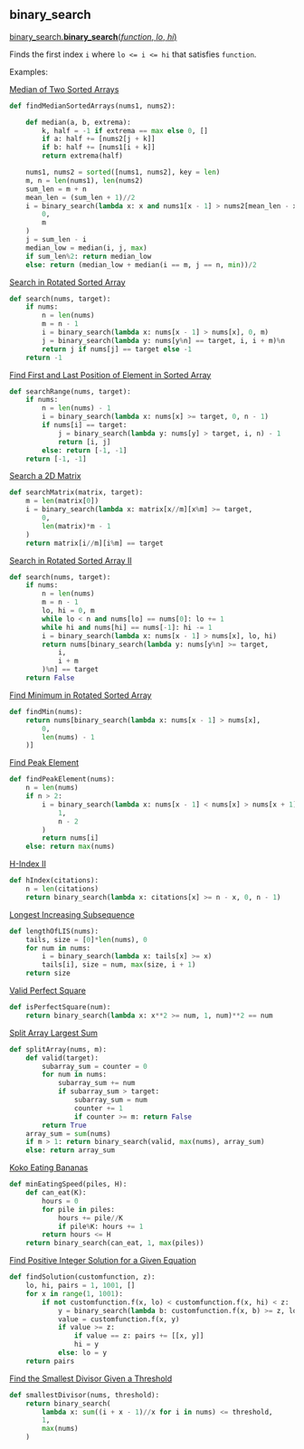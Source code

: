 ## binary_search

[binary_search.**binary_search**(*function*, *lo*, *hi*)](/binary_search.py)

Finds the first index `i` where `lo <= i <= hi` that satisfies `function`.

Examples:

[Median of Two Sorted Arrays](https://leetcode.com/problems/median-of-two-sorted-arrays)
```python
def findMedianSortedArrays(nums1, nums2):

    def median(a, b, extrema):
        k, half = -1 if extrema == max else 0, []
        if a: half += [nums2[j + k]]
        if b: half += [nums1[i + k]]
        return extrema(half)

    nums1, nums2 = sorted([nums1, nums2], key = len)
    m, n = len(nums1), len(nums2)
    sum_len = m + n
    mean_len = (sum_len + 1)//2
    i = binary_search(lambda x: x and nums1[x - 1] > nums2[mean_len - x],
        0,
        m
    )
    j = sum_len - i
    median_low = median(i, j, max)
    if sum_len%2: return median_low
    else: return (median_low + median(i == m, j == n, min))/2
```

[Search in Rotated Sorted Array](https://leetcode.com/problems/search-in-rotated-sorted-array)
```python
def search(nums, target):
    if nums:
        n = len(nums)
        m = n - 1
        i = binary_search(lambda x: nums[x - 1] > nums[x], 0, m)
        j = binary_search(lambda y: nums[y%n] == target, i, i + m)%n
        return j if nums[j] == target else -1
    return -1
```

[Find First and Last Position of Element in Sorted Array](https://leetcode.com/problems/find-first-and-last-position-of-element-in-sorted-array)
```python
def searchRange(nums, target):
    if nums:
        n = len(nums) - 1
        i = binary_search(lambda x: nums[x] >= target, 0, n - 1)
        if nums[i] == target:
            j = binary_search(lambda y: nums[y] > target, i, n) - 1
            return [i, j]
        else: return [-1, -1]
    return [-1, -1]
```

[Search a 2D Matrix](https://leetcode.com/problems/search-a-2d-matrix)
```python
def searchMatrix(matrix, target):
    m = len(matrix[0])
    i = binary_search(lambda x: matrix[x//m][x%m] >= target,
        0,
        len(matrix)*m - 1
    )
    return matrix[i//m][i%m] == target
```


[Search in Rotated Sorted Array II](https://leetcode.com/problems/search-in-rotated-sorted-array-ii)
```python
def search(nums, target):
    if nums:
        n = len(nums)
        m = n - 1
        lo, hi = 0, m
        while lo < n and nums[lo] == nums[0]: lo += 1
        while hi and nums[hi] == nums[-1]: hi -= 1
        i = binary_search(lambda x: nums[x - 1] > nums[x], lo, hi)
        return nums[binary_search(lambda y: nums[y%n] >= target,
            i,
            i + m
        )%n] == target
    return False
```

[Find Minimum in Rotated Sorted Array](https://leetcode.com/problems/find-minimum-in-rotated-sorted-array)
```python
def findMin(nums):
    return nums[binary_search(lambda x: nums[x - 1] > nums[x],
        0,
        len(nums) - 1
    )]
```

[Find Peak Element](https://leetcode.com/problems/find-peak-element)
```python
def findPeakElement(nums):
    n = len(nums)
    if n > 2:
        i = binary_search(lambda x: nums[x - 1] < nums[x] > nums[x + 1],
            1,
            n - 2
        )
        return nums[i]
    else: return max(nums)
```

[H-Index II](https://leetcode.com/problems/h-index-ii)
```python
def hIndex(citations):
    n = len(citations)
    return binary_search(lambda x: citations[x] >= n - x, 0, n - 1)
```

[Longest Increasing Subsequence](https://leetcode.com/problems/longest-increasing-subsequence)
```python
def lengthOfLIS(nums):
    tails, size = [0]*len(nums), 0
    for num in nums:
        i = binary_search(lambda x: tails[x] >= x)
        tails[i], size = num, max(size, i + 1)
    return size
```

[Valid Perfect Square](https://leetcode.com/problems/valid-perfect-square)
```python
def isPerfectSquare(num):
    return binary_search(lambda x: x**2 >= num, 1, num)**2 == num
```

[Split Array Largest Sum](https://leetcode.com/problems/split-array-largest-sum)
```python
def splitArray(nums, m):
    def valid(target):
        subarray_sum = counter = 0
        for num in nums:
            subarray_sum += num
            if subarray_sum > target:
                subarray_sum = num
                counter += 1
                if counter >= m: return False
        return True
    array_sum = sum(nums)
    if m > 1: return binary_search(valid, max(nums), array_sum)
    else: return array_sum
```

[Koko Eating Bananas](https://leetcode.com/problems/koko-eating-bananas)
```python
def minEatingSpeed(piles, H):
    def can_eat(K):
        hours = 0
        for pile in piles:
            hours += pile//K
            if pile%K: hours += 1
        return hours <= H
    return binary_search(can_eat, 1, max(piles))
```

[Find Positive Integer Solution for a Given Equation](https://leetcode.com/problems/find-positive-integer-solution-for-a-given-equation)
```python
def findSolution(customfunction, z):
    lo, hi, pairs = 1, 1001, []
    for x in range(1, 1001):
        if not customfunction.f(x, lo) < customfunction.f(x, hi) < z:
            y = binary_search(lambda b: customfunction.f(x, b) >= z, lo, hi)
            value = customfunction.f(x, y)
            if value >= z:
                if value == z: pairs += [[x, y]]
                hi = y
            else: lo = y
    return pairs
```

[Find the Smallest Divisor Given a Threshold](https://leetcode.com/problems/find-the-smallest-divisor-given-a-threshold)
```python
def smallestDivisor(nums, threshold):
    return binary_search(
        lambda x: sum((i + x - 1)//x for i in nums) <= threshold,
        1,
        max(nums)
    )
```